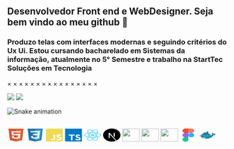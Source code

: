 ## Desenvolvedor Front end e WebDesigner. Seja bem vindo ao meu github 🤯

<h3>  Produzo telas com interfaces modernas e seguindo critérios do Ux Ui. Estou cursando bacharelado em Sistemas da informação, atualmente no 5° Semestre e trabalho na StartTec Soluções em Tecnologia</h3>
<p>× × × × × × × × × × × × × × × ×</p>

<div> 
  <a href="https://www.instagram.com/arrozkofeijao/" target="_blank"><img src="https://img.shields.io/badge/-Instagram-%23E4405F?style=for-the-badge&logo=instagram&logoColor=white" target="_blank"></a>
  <a href="https://www.linkedin.com/in/m4nu/" target="_blank"><img src="https://img.shields.io/badge/-LinkedIn-%230077B5?style=for-the-badge&logo=linkedin&logoColor=white" target="_blank"></a> 
 
  ![Snake animation](https://github.com/im4nu/im4nu/blob/output/github-contribution-grid-snake.svg)
</div>
<div style="display: inline_block"><br>
  <img align="center" alt="" height="30" width="40" src="https://raw.githubusercontent.com/devicons/devicon/master/icons/html5/html5-original.svg">
  <img align="center" alt="" height="30" width="40" src="https://raw.githubusercontent.com/devicons/devicon/master/icons/css3/css3-original.svg">
  <img align="center" alt="" height="30" width="40" src="https://raw.githubusercontent.com/devicons/devicon/master/icons/javascript/javascript-plain.svg">
  <img align="center" alt="" height="30" width="40" src="https://raw.githubusercontent.com/devicons/devicon/master/icons/typescript/typescript-original.svg">
  <img align="center" alt="" height="30" width="40" src="https://raw.githubusercontent.com/devicons/devicon/master/icons/react/react-original.svg">
  <img align="center" alt="" height="30" width="40" src="https://raw.githubusercontent.com/devicons/devicon/master/icons/nextjs/nextjs-original.svg">
  <img align="center" alt="" height="30" width="40" src="https://img.uxwing.com/wp-content/themes/uxwing/download/brands-social-media/tailwind-css-icon.svg">
  <img align="center" alt="" height="30" width="40" src="https://img.uxwing.com/wp-content/themes/uxwing/download/brands-and-social-media/notion-icon.svg">
  <img align="center" alt="" height="30" width="40" src="https://img.uxwing.com/wp-content/themes/uxwing/download/brands-and-social-media/git-icon.svg">
  <img align="center" alt="" height="30" width="40" src="https://raw.githubusercontent.com/devicons/devicon/master/icons/figma/figma-original.svg">
  <img align="center" alt="" height="30" width="40" src="https://raw.githubusercontent.com/devicons/devicon/master/icons/docker/docker-original.svg">
</div>
